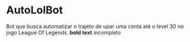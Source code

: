 # AutoLolBot
Bot que busca automatizar o trajeto de upar uma conta até o level 30 no jogo League Of Legends.
**bold text** incompleto
